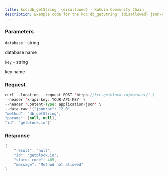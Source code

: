 ```yaml
---
title: kcc:db_getString  {disallowed} - KuCoin Community Chain
description: Example code for the kcc:db_getString  {disallowed} json-rpc method. Сomplete guide on how to use kcc:db_getString  {disallowed} json-rpc in GetBlock.io Web3 documentation.
---
```


### Parameters


`database` - string

database name

`key` - string

key name

### Request

``` java
curl --location --request POST 'https://kcc.getblock.io/mainnet/' \
--header 'x-api-key: YOUR-API-KEY' \
--header 'Content-Type: application/json' \
--data-raw '{"jsonrpc": "2.0",
"method": "db_getString",
"params": [null, null],
"id": "getblock.io"}'
```

###  Response

``` java
{
    "result": "null",
    "id": "getblock.io",
    "status_code": 405,
    "message": "Method not allowed"
}
```

